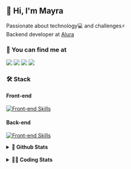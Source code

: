 ## 👋 Hi, I'm Mayra

Passionate about technology💻 and challenges⚡  
Backend developer at [Alura](https://www.alura.com.br)   

### 💬 You can find me at

<a href="https://mayra.dev" target="_blank" rel="noopener"><img src="https://img.shields.io/badge/-mayra.dev-005FED?style=flat&logo=Google-chrome&logoColor=white"/></a>
<a href="https://linkedin.com/in/mayraamaral" target="_blank" rel="noopener"><img src="https://img.shields.io/badge/-/mayraamaral-0077B5?style=flat&logo=Linkedin&logoColor=white"/></a>
<a href="mailto:mayra@mayra.dev" target="_blank" rel="noopener"><img src="https://img.shields.io/badge/-mayra@mayra.dev-D14836?style=flat&logo=Gmail&logoColor=white"/></a>
<a href="" target="_blank" rel="noopener"><img src="https://img.shields.io/badge/-mayraamaral-7289DA?style=flat&logo=Discord&logoColor=white"/></a>

### 🛠️ Stack
#### Front-end

[![Front-end Skills](https://skillicons.dev/icons?i=react,next,angular,redux,styledcomponents,html,css,sass,js,ts,figma)](https://skillicons.dev)
#### Back-end

[![Front-end Skills](https://skillicons.dev/icons?i=java,spring,hibernate,aws,idea,postgres,mysql,git,linux,bash,nodejs,docker,kubernetes,jenkins)](https://skillicons.dev)


<details>
    <summary><strong>📌 Github Stats</strong></summary>
    <br />
    <div align="center">
        <table>
      <td><img height="160em" src="https://github-readme-stats.vercel.app/api?username=mayraamaral&show_icons=true&theme=algolia&hide_border=true&hide=stars&count_private=true" alt="Readme stats"></td>
      <td><img height="160em" src="https://github-readme-stats.vercel.app/api/top-langs/?username=mayraamaral&&layout=compact&&theme=algolia&hide_border=true&langs_count=6" alt="Language stats"></td>
       </table>
  </div> 
    

  <p align="center">
    <img src="https://github-readme-streak-stats.herokuapp.com?user=mayraamaral&theme=dark&hide_border=true&date_format=j%20M%5B%20Y%5D&locale=pt-br&background=050F2C&ring=0195DD&fire=23AA7D&currStreakLabel=23AA7D" alt="Streak stats">
  </p> 
</details>

<br />

<details>
  <summary><strong>👩‍💻 Coding Stats</strong></summary>
  <br />
  
  <!--START_SECTION:waka-->
![Code Time](http://img.shields.io/badge/Code%20Time-594%20hrs%2030%20mins-blue)

**🐱 My GitHub Data** 

> 📦 586.3 kB Used in GitHub's Storage 
 > 
> 🚫 Not Opted to Hire
 > 
> 📜 61 Public Repositories 
 > 
> 🔑 33 Private Repositories 
 > 
**I'm an Early 🐤** 

```text
🌞 Morning                7094 commits        ██████░░░░░░░░░░░░░░░░░░░   22.68 % 
🌆 Daytime                19978 commits       ████████████████░░░░░░░░░   63.86 % 
🌃 Evening                3934 commits        ███░░░░░░░░░░░░░░░░░░░░░░   12.58 % 
🌙 Night                  276 commits         ░░░░░░░░░░░░░░░░░░░░░░░░░   00.88 % 
```
📅 **I'm Most Productive on Wednesday** 

```text
Monday                   4986 commits        ████░░░░░░░░░░░░░░░░░░░░░   15.94 % 
Tuesday                  3609 commits        ███░░░░░░░░░░░░░░░░░░░░░░   11.54 % 
Wednesday                10786 commits       █████████░░░░░░░░░░░░░░░░   34.48 % 
Thursday                 7047 commits        ██████░░░░░░░░░░░░░░░░░░░   22.53 % 
Friday                   4134 commits        ███░░░░░░░░░░░░░░░░░░░░░░   13.22 % 
Saturday                 301 commits         ░░░░░░░░░░░░░░░░░░░░░░░░░   00.96 % 
Sunday                   419 commits         ░░░░░░░░░░░░░░░░░░░░░░░░░   01.34 % 
```


📊 **This Week I Spent My Time On** 

```text
🕑︎ Time Zone: America/Sao_Paulo

💬 Programming Languages: 
Python                   2 hrs 8 mins        █████░░░░░░░░░░░░░░░░░░░░   21.50 % 
CSS                      1 hr 36 mins        ████░░░░░░░░░░░░░░░░░░░░░   16.11 % 
JavaScript               1 hr 7 mins         ███░░░░░░░░░░░░░░░░░░░░░░   11.33 % 
HTML                     1 hr 6 mins         ███░░░░░░░░░░░░░░░░░░░░░░   11.17 % 
Markdown                 1 hr 1 min          ███░░░░░░░░░░░░░░░░░░░░░░   10.21 % 

🔥 Editors: 
VS Code                  5 hrs 6 mins        █████████████░░░░░░░░░░░░   51.21 % 
IntelliJ IDEA            4 hrs 51 mins       ████████████░░░░░░░░░░░░░   48.79 % 

💻 Operating System: 
Linux                    9 hrs 58 mins       █████████████████████████   100.00 % 
```

**I Mostly Code in Java** 

```text
Java                     123 repos           ███████░░░░░░░░░░░░░░░░░░   27.89 % 
JavaScript               101 repos           ██████░░░░░░░░░░░░░░░░░░░   22.90 % 
TypeScript               83 repos            █████░░░░░░░░░░░░░░░░░░░░   18.82 % 
Python                   2 repos             ░░░░░░░░░░░░░░░░░░░░░░░░░   00.45 % 
Dockerfile               1 repo              ░░░░░░░░░░░░░░░░░░░░░░░░░   00.23 % 
```




 Last Updated on 18/10/2024 19:13:17 UTC
<!--END_SECTION:waka-->

</details>
